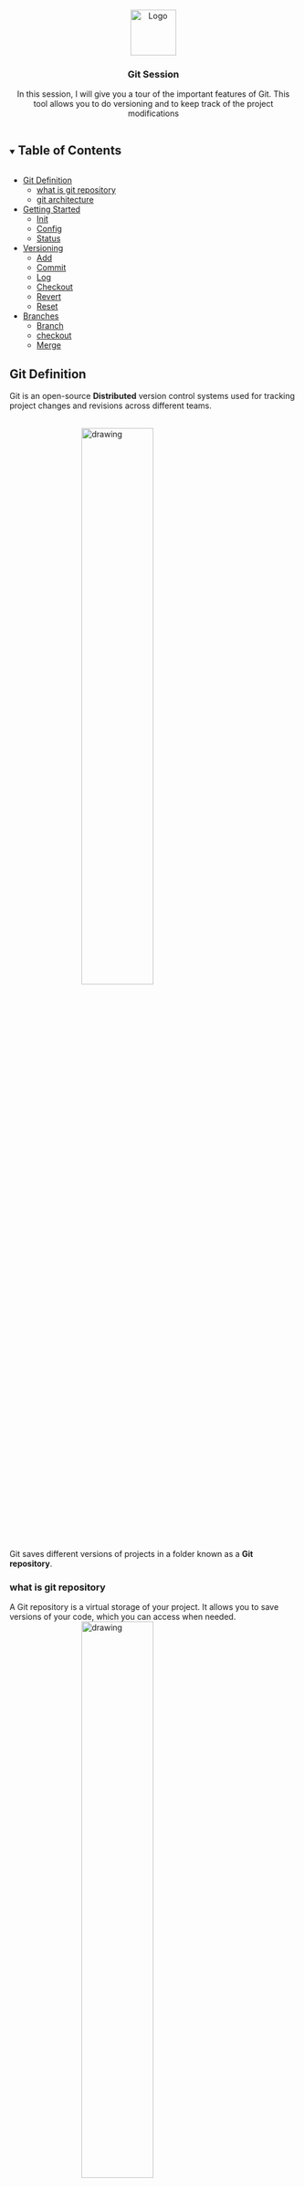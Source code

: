


<!-- PROJECT LOGO -->
<br />
<p align="center">
  <a href="https://github.com/github_username/repo_name">
    <img src="./img/git-logo.png" alt="Logo" width="80" height="80">
  </a>
  <h3 align="center">Git Session</h3>
  <p align="center">
    In this session, I will give you a tour of the important features of Git. This tool allows you to do versioning and to keep track of the project modifications 
    <br />
  </p>
</p>



<!-- TABLE OF CONTENTS -->
<details open="open">
	  <summary><h2 style="display: inline-block">Table of Contents</h2></summary>
  <ul>
    <li>
      <a href="#git-definition">Git Definition</a>
      <ul>
        <li><a href="#what-is-git-repository">what is git    repository</a></li>
         <li><a href="#git-architecture">git architecture</a></li>
      </ul>
    </li>
    <li>
      <a href="#getting-started">Getting Started</a>
      <ul>
        <li><a href="#init">Init</a></li>
        <li><a href="#config">Config</a></li>
        <li><a href="#status">Status</a></li>
      </ul>
    </li>
     <li>
      <a href="#versioning">Versioning</a>
      <ul>
        <li><a href="#add">Add</a></li>
        <li><a href="#commit">Commit</a></li>
        <li><a href="#log">Log</a></li>
        <li><a href="#checkout">Checkout</a></li>
        <li><a href="#revert">Revert</a></li>
        <li><a href="#reset">Reset</a></li>
      </ul>
    </li>
     <li>
      <a href="#getting-started">Branches</a>
      <ul>
        <li><a href="#prerequisites">Branch</a></li>
        <li><a href="#installation">checkout</a></li>
        <li><a href="#installation">Merge</a></li>
      </ul>
    </li>

  </ul>
</details>




<!-- ABOUT THE PROJECT -->
## Git Definition

Git is an open-source **Distributed** version control systems used for tracking project changes and revisions across different teams.

</br>
<img src="./img/architecture.png" alt="drawing" style="display: block;
  margin-left: auto;
  margin-right: auto;
  width: 50%;" />


Git saves different versions of projects in a folder known as a **Git repository**.

###  what is git repository
A Git repository is a virtual storage of your project. It allows you to save versions of your code, which you can access when needed.
<img src="./img/git-repo.png" alt="drawing" style="display: block;
  margin-left: auto;
  margin-right: auto;
  width: 50%;" />

 
 <!-- GETTING STARTED -->
### Git architecture

<img src="./img/architecture-1.png" alt="drawing" style="display: block;
  margin-left: auto;
  margin-right: auto;
  width: 100%;" />
  *
## Getting Started

#### Init
  The **git init** command allows to initialize a new empty git repository. This will create a .git folder which will contain the information about our versioning.
  ```sh
cd my-project
  ```
  ```sh
git init
  ```
 

#### Config

Before starting to do anything it is important to configure git. So  we will have to configure user information. This information will be visible in the history and will allow to know later who did what.


``` sh
git config --global user.name "My_Name"
git config --global user.email "my@email.com"
```


#### Status
``` sh
git status
```


This command allows to get the state of the history,
## Versioning

#### Add
``` sh
git add <file-name>       //add file name to the staging area
git add  --all            //add all the files to the staging area
```
A particularity of git is its staging system which allows you to select the files to follow during the next commit. You can think of it as a "waiting area" where you list the files you want to be saved.
#### Commit
``` sh
 git commit -m "message to describe your commit"
```
Make a commit 
 A commit is a step in the history of your project, a step that we can identify with a particular message.
#### Log
 ``` sh
 git log
 ``` 

The log command allows us to obtain information on the different commits of our project.
 ``` sh
 git log --oneline
 ```
  Allows to display the history with one line per commit 
  **example**:
 > git log --oneline
 
 
> 42f8151 fix bugs
fa1c031 redesign
b93b035 add a style file
fb7597a first commit


#### Checkout
``` sh
 git checkout <commit-id>
 ```
  In short you have gone back in time as a **viewer**. You can see the project as it was at the time of the commit while having the ability to return to the "present". We use this command to watch old commits,
  ##### Exemple 
  > git checkout fa1c031
  
  return:
  
  >Note: switching to 'fa1c031'.
 You are in 'detached HEAD' state. You can look around, make experimental
changes and commit them, and you can discard any commits you make in this
state without impacting any branches by switching back to a branch.


![enter image description here](./img/checkout-commit-example-graph.png)

``` sh
 git checkout master   //if you want to go back to the actual state
 ```

#### Revert

```sh 
git revert <commit-id>
```

This command will undo what was done at the time of the commit by creating a new commit. This does ***not alter the history*** but will ***add a new reversal commit***

###### Example

> git revert fa1c031

result:

> Removing filee.txt
[master acbb7e8] Revert "redesign"
 1 file changed, 0 insertions(+), 0 deletions(-)
 delete mode 100644 filee.txt

 the file that i was added in the "redesign commmit" will be removed and a new commit will be created 

 ![enter image description here](./img/revert-commit-example-graph.png)

#### Reset

```sh 
git reset 
```
Deletes all files from the staging area, without deleting the changes.

```sh 
git reset <commit-id>
```
* Allows you to go back to the commit, 
* Resets the staging area while leaving your working folder as is. The history will be lost (subsequent <commit> commits will be lost, ***but not your changes***). 

This command mostly allows you to clean up the history by resubmitting a single commit instead of too many scattered commits.

Example :

 > git reset fa1c031

![enter image description here](./img/reset-commit-example-graph.png)

```sh 
git reset <commit-id> --hard
```

* Returns to the `<commit-id>` 
* Reset the staging area and working folder to match.
 All changes, as well as any commits made after the `<commit-id>` will be deleted.
  **Use with extreme caution**

## Branches
A branch in Git is a way to keep developing and coding a new feature or modification to the software and still not affecting the main part of the project. We can also say that branches create another line of development in the project. The primary or default branch in Git is the **master** branch 

#### Branch

```sh 
git branch                     # Allows you to list the branches
git branch branch_name         # Allows you to create a new branche  branch_name 
git branch -m branch_name      # rename the current branch to  branch_name
git branch -d branch_name      # delete a branch
```

The **branch** command allows you to manage everything related to branches (adding, listing, removing, renaming)

#### Checkout
 
```sh 
git checkout branch_name                   
```
Allows you to go to an existing branch.

Example:

```sh 
 git branch my_first_branch           #create my new branch
 git  checkout my_first_branch        #switch to my new branch
 
 git add .
 git commit -m "my first commit in my new branch" #add a commit in this branch

```
Result:

 >Switched to branch 'my-first-branch'

![enter image description here](./img/checkout-branch-example-graph.png)

#### Merge

```sh 
git merge branch_name                   
```

Merge allows you to connect two branches together and fuse them.
The fusion of two branches is always done **from the main branch**. 

Example:

```sh 
git chekout master    # we must switch to the main brach
git merge my-new-branch 
                  
```
![enter image description here](./img/merge.png)

## Remote

#### Remote

```sh 
git remote add <alias> <chemin/url>  # Add a new remote repository
```
The remote command allows you to create, display and delete connections. These connections should be considered as simple aliases of the real repository path.

<img src="./img/remote1-connection.png" alt="drawing" style="display: block;
  margin-left: auto;
  margin-right: auto;
  width: 50%;"  />



Exemple:

```sh 
git remote add origin https://github.com/khaliljedda/git-session.git  
```



#### Push
```sh 
git push <remote> <branche>  
```

The push command is used to transfer local commits to the remote repository. 

<img src="./img/push.png" alt="drawing" style="display: block;
  margin-left: auto;
  margin-right: auto;
  width: 50%;"  />

example:
```sh 
git push origin master  
```

#### Fetch

The fetch command allows to import the information from the remote repository. The import is done through special branches to give us the possibility to compare it and if necessary merge manually.

```sh 
git fetch <remote> # Retrieves all branches and commits 
git fetch <remote> <branche>
```
<img src="./img/fetch.png" alt="drawing" style="display: block;
  margin-left: auto;
  margin-right: auto;
  width: 50%;"  />

#### Pull
The pull command allows you to do a git fetch followed by a git merge in a single command.

```sh 
git pull <remote> 
git pull <remote> <branche> # pull from a specefic branch
```
<img src="./img/pull.png" alt="drawing" style="display: block;
  margin-left: auto;
  margin-right: auto;
  width: 50%;"  />
